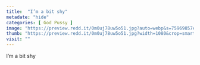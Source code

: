```yaml
---
title:  "I’m a bit shy"
metadate: "hide"
categories: [ God Pussy ]
image: "https://preview.redd.it/0m0uj78uw5o51.jpg?auto=webp&s=75969857e8773af2f9053bce262065696dc717c6"
thumb: "https://preview.redd.it/0m0uj78uw5o51.jpg?width=1080&crop=smart&auto=webp&s=d06f2da3ce6e79431695f5f871c6128924f60cfd"
visit: ""
---
```

I’m a bit shy
